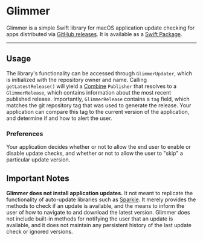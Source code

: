 # Glimmer

Glimmer is a simple Swift library for macOS application update checking for apps distributed via [GitHub releases](https://help.github.com/en/github/administering-a-repository/managing-releases-in-a-repository). It is available as a [Swift Package](https://swift.org/package-manager/).

---

## Usage

The library's functionality can be accessed through `GlimmerUpdater`, which is initialized with the repository owner and name. Calling `getLatestRelease()` will yield a [Combine](https://developer.apple.com/documentation/combine) `Publisher` that resolves to a `GlimmerRelease`, which contains information about the most recent published release. Importantly, `GlimmerRelease` contains a `tag` field, which matches the git repository tag that was used to generate the release. Your application can compare this tag to the current version of the application, and determine if and how to alert the user.

### Preferences

Your application decides whether or not to allow the end user to enable or disable update checks, and whether or not to allow the user to "skip" a particular update version.

## Important Notes

__Glimmer does not install application updates.__ It not meant to replicate the functionality of auto-update libraries such as [Sparkle](https://github.com/sparkle-project/Sparkle). It merely provides the methods to check if an update is available, and the means to inform the user of how to navigate to and download the latest version. Glimmer does not include built-in methods for notifying the user that an update is available, and it does not maintain any persistent history of the last update check or ignored versions.

